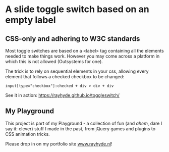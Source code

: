 <h1>A slide toggle switch based on an empty label</h1>
<h2>CSS-only and adhering to W3C standards</h2>
<p>Most toggle switches are based on a &lt;label&gt; tag containing all the elements needed to make things work. However you may come across a platform in which this is not allowed (Outsystems for one).</p>

<p>The trick is to rely on sequential elements in your css, allowing every element that follows a checked checkbox to be changed:</p>
<code>input[type="checkbox"]:checked + div > div + div</code>

<p>See it in action: <a href="https://rayhyde.github.io/toggleswitch/">https://rayhyde.github.io/toggleswitch/</a>

<h2>My Playground</h2>

<p>This project is part of my Playground - a collection of fun (and <em>ahem</em>, dare I say it: clever) stuff I made in the past, from jQuery games and plugins to CSS animation tricks.</p>

<p>Please drop in on my portfolio site <a href="http://www.rayhyde.nl">www.rayhyde.nl</a>!</p>